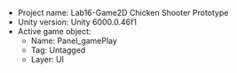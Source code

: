 <!-- UNITY CODE ASSIST INSTRUCTIONS START -->
- Project name: Lab16-Game2D Chicken Shooter Prototype
- Unity version: Unity 6000.0.46f1
- Active game object:
  - Name: Panel_gamePlay
  - Tag: Untagged
  - Layer: UI
<!-- UNITY CODE ASSIST INSTRUCTIONS END -->